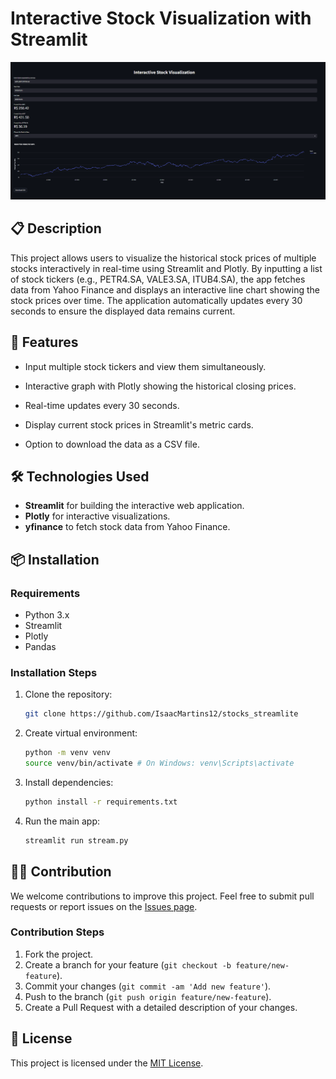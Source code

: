 # Interactive Stock Visualization with Streamlit

![Alt text](./images/image_1.png)

## 📋 Description

This project allows users to visualize the historical stock prices of multiple stocks interactively in real-time using Streamlit and Plotly. By inputting a list of stock tickers (e.g., PETR4.SA, VALE3.SA, ITUB4.SA), the app fetches data from Yahoo Finance and displays an interactive line chart showing the stock prices over time. The application automatically updates every 30 seconds to ensure the displayed data remains current.

## 🚀 Features

- Input multiple stock tickers and view them simultaneously.

- Interactive graph with Plotly showing the historical closing prices.

- Real-time updates every 30 seconds.

- Display current stock prices in Streamlit's metric cards.

- Option to download the data as a CSV file.

## 🛠️ Technologies Used

- **Streamlit** for building the interactive web application.
- **Plotly** for interactive visualizations.
- **yfinance** to fetch stock data from Yahoo Finance.

## 📦 Installation

### Requirements

- Python 3.x
- Streamlit
- Plotly
- Pandas

### Installation Steps

1. Clone the repository:
    ```bash
    git clone https://github.com/IsaacMartins12/stocks_streamlite
    ```

2. Create virtual environment:
    ```bash
    python -m venv venv
    source venv/bin/activate # On Windows: venv\Scripts\activate


3. Install dependencies:
    ```bash
    python install -r requirements.txt

4. Run the main app:
    ```bash
    streamlit run stream.py

## 🧑‍💻 Contribution

We welcome contributions to improve this project. Feel free to submit pull requests or report issues on the [Issues page](https://github.com/IsaacMartins12/Smart-Energy-Meter/issues).

### Contribution Steps

1. Fork the project.
2. Create a branch for your feature (`git checkout -b feature/new-feature`).
3. Commit your changes (`git commit -am 'Add new feature'`).
4. Push to the branch (`git push origin feature/new-feature`).
5. Create a Pull Request with a detailed description of your changes.

## 📜 License

This project is licensed under the [MIT License](LICENSE).

